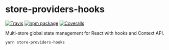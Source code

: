# store-providers-hooks

[![Travis][build-badge]][build]
[![npm package][npm-badge]][npm]
[![Coveralls][coveralls-badge]][coveralls]

Multi-store global state management for React with hooks and Context API.

`yarn store-providers-hooks`

[build-badge]: https://img.shields.io/travis/user/repo/master.png?style=flat-square
[build]: https://travis-ci.org/user/repo

[npm-badge]: https://img.shields.io/npm/v/npm-package.png?style=flat-square
[npm]: https://www.npmjs.org/package/npm-package

[coveralls-badge]: https://img.shields.io/coveralls/user/repo/master.png?style=flat-square
[coveralls]: https://coveralls.io/github/user/repo